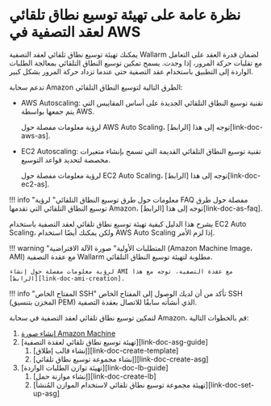 # نظرة عامة على تهيئة توسيع نطاق تلقائي لعقد التصفية في AWS

يمكنك تهيئة توسيع نطاق تلقائي لعقد التصفية Wallarm لضمان قدرة العقد على التعامل مع تقلبات حركة المرور، إذا وجدت. يسمح تمكين توسيع النطاق التلقائي بمعالجة الطلبات الواردة إلى التطبيق باستخدام عقد التصفية حتى عندما تزداد حركة المرور بشكل كبير.

تدعم سحابة Amazon الطرق التالية لتوسيع النطاق التلقائي:
*   AWS Autoscaling:
    تقنية توسيع النطاق التلقائي الجديدة على أساس المقاييس التي يتم جمعها بواسطة AWS.
    
    لرؤية معلومات مفصلة حول AWS Auto Scaling، توجه إلى هذا [الرابط][link-doc-aws-as]. 

*   EC2 Autoscaling:
    تقنية توسيع النطاق التلقائي القديمة التي تسمح بإنشاء متغيرات مخصصة لتحديد قواعد التوسيع.
    
    لرؤية معلومات مفصلة حول EC2 Auto Scaling، توجه إلى هذا [الرابط][link-doc-ec2-as]. 
    
!!! info "معلومات حول طرق توسيع النطاق التلقائي"
    لرؤية FAQ مفصلة حول طرق توسيع النطاق التلقائي التي تقدمها Amazon، توجه إلى هذا [الرابط][link-doc-as-faq]. 

يشرح هذا الدليل كيفية تهيئة توسيع نطاق تلقائي لعقد التصفية باستخدام EC2 Auto Scaling، ولكن يمكنك أيضًا استخدام AWS Auto Scaling إذا لزم الأمر.

!!! warning "المتطلبات الأولية"
    صورة الآلة الافتراضية (Amazon Machine Image، AMI) مع عقدة التصفية Wallarm مطلوبة لتهيئة توسيع النطاق التلقائي.
    
    لرؤية معلومات مفصلة حول إنشاء AMI مع عقدة التصفية، توجه مع هذا [الرابط][link-doc-ami-creation].

!!! info "المفتاح الخاص SSH"
    تأكد من أن لديك الوصول إلى المفتاح الخاص SSH (المخزن بتنسيق PEM) الذي أنشأته سابقًا للاتصال بعقدة التصفية.

لتمكين توسيع نطاق تلقائي لعقد التصفية في سحابة Amazon، قم بالخطوات التالية:

1.  [إنشاء صورة Amazon Machine](create-image.md)
1.  [تهيئة توسيع نطاق تلقائي لعقدة التصفية][link-doc-asg-guide]
    1.  [إنشاء قالب إطلاق][link-doc-create-template]
    2.  [إنشاء مجموعة توسيع نطاق تلقائي][link-doc-create-asg]
1.  [تهيئة توازن الطلبات الواردة][link-doc-lb-guide]
    1.  [إنشاء موازنة حمل][link-doc-create-lb]
    2.  [تهيئة مجموعة توسيع نطاق تلقائي لاستخدام الموازن المُنشأ][link-doc-set-up-asg]
